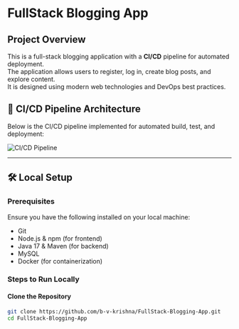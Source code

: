 # FullStack Blogging App

## Project Overview
This is a full-stack blogging application with a **CI/CD** pipeline for automated deployment.  
The application allows users to register, log in, create blog posts, and explore content.  
It is designed using modern web technologies and DevOps best practices.

## 🚀 CI/CD Pipeline Architecture
Below is the CI/CD pipeline implemented for automated build, test, and deployment:  

![CI/CD Pipeline](https://github.com/user-attachments/assets/55768031-94a3-462a-a328-7a79119f00ae)

---

## 🛠️ Local Setup

### Prerequisites
Ensure you have the following installed on your local machine:

- Git
- Node.js & npm (for frontend)
- Java 17 & Maven (for backend)
- MySQL
- Docker (for containerization)

### Steps to Run Locally

#### Clone the Repository
```bash
git clone https://github.com/b-v-krishna/FullStack-Blogging-App.git
cd FullStack-Blogging-App
